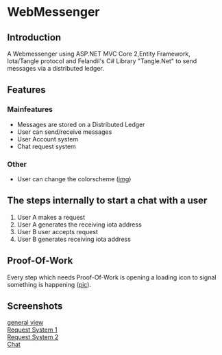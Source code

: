 # WebMessenger

## Introduction

A Webmessenger using ASP.NET MVC Core 2,Entity Framework, Iota/Tangle protocol and Felandil's C# Library "Tangle.Net" to send messages via a distributed ledger.

## Features

### Mainfeatures  
- Messages are stored on a Distributed Ledger  
- User can send/receive messages  
- User Account system  
- Chat request system  

### Other  
- User can change the colorscheme ([img](https://puu.sh/zR8eH/60a1009d1e.png))  

## The steps internally to start a chat with a user

1. User A makes a request
2. User A generates the receiving iota address
3. User B user accepts request
4. User B generates receiving iota address


## Proof-Of-Work

Every step which needs Proof-Of-Work is opening a loading icon to signal something is happening ([pic](https://puu.sh/zR89r/d50efa9031.png)).


## Screenshots

[general view](https://puu.sh/zR88X/fc75fb3f29.png)  
[Request System 1](https://puu.sh/zR8if/79072df0fb.png)  
[Request System 2](https://puu.sh/zR8kh/59b88e0486.png)  
[Chat](https://puu.sh/zR8sx/7586945c34.png)  
